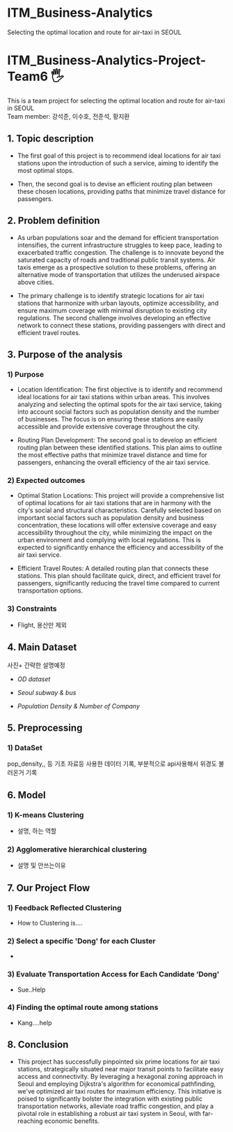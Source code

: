 # ITM_Business-Analytics
Selecting the optimal location and route for air-taxi in SEOUL

# ITM_Business-Analytics-Project-Team6 🖐
This is a team project for selecting the optimal location and route for air-taxi in SEOUL   
Team member: 강석준, 이수호, 전준석, 황지환


## 1. Topic description

+ The first goal of this project is to recommend ideal locations for air taxi stations upon the introduction of such a service, aiming to identify the most optimal stops.
   
+ Then, the second goal is to devise an efficient routing plan between these chosen locations, providing paths that minimize travel distance for passengers. 

## 2. Problem definition
+ As urban populations soar and the demand for efficient transportation intensifies, the current infrastructure struggles to keep pace, leading to exacerbated traffic congestion. The challenge is to innovate beyond the saturated capacity of roads and traditional public transit systems. Air taxis emerge as a prospective solution to these problems, offering an alternative mode of transportation that utilizes the underused airspace above cities.

+ The primary challenge is to identify strategic locations for air taxi stations that harmonize with urban layouts, optimize accessibility, and ensure maximum coverage with minimal disruption to existing city regulations. The second challenge involves developing an effective network to connect these stations, providing passengers with direct and efficient travel routes.

## 3. Purpose of the analysis

### 1) Purpose
+ Location Identification: The first objective is to identify and recommend ideal locations for air taxi stations within urban areas. This involves analyzing and selecting the optimal spots for the air taxi service, taking into account social factors such as population density and the number of businesses. The focus is on ensuring these stations are easily accessible and provide extensive coverage throughout the city.
  
+ Routing Plan Development: The second goal is to develop an efficient routing plan between these identified stations. This plan aims to outline the most effective paths that minimize travel distance and time for passengers, enhancing the overall efficiency of the air taxi service.

### 2) Expected outcomes
+ Optimal Station Locations: This project will provide a comprehensive list of optimal locations for air taxi stations that are in harmony with the city's social and structural characteristics. Carefully selected based on important social factors such as population density and business concentration, these locations will offer extensive coverage and easy accessibility throughout the city, while minimizing the impact on the urban environment and complying with local regulations. This is expected to significantly enhance the efficiency and accessibility of the air taxi service.

+ Efficient Travel Routes: A detailed routing plan that connects these stations. This plan should facilitate quick, direct, and efficient travel for passengers, significantly reducing the travel time compared to current transportation options.

### 3) Constraints
+ Flight, 용산만 제외

## 4. Main Dataset
사진+ 간략한 설명예정
+ *OD dataset*

+ *Seoul subway & bus*

+ *Population Density & Number of Company*


## 5. Preprocessing
### 1) DataSet
pop_density,, 등 기초 자료등 사용한 데이터 기록, 부분적으로 api사용해서 위경도 불러온거 기록 

## 6. Model

### 1) K-means Clustering
   + 설명, 하는 역할 

### 2) Agglomerative hierarchical clustering
   + 설명 및 안쓰는이유


## 7. Our Project Flow

### 1) Feedback Reflected Clustering
   +  How to Clustering is....

### 2) Select a specific 'Dong' for each Cluster
   +

### 3) Evaluate Transportation Access for Each Candidate ‘Dong'
   + Sue..Help

### 4) Finding the optimal route among stations
   + Kang....help


## 8. Conclusion
 +  This project has successfully pinpointed six prime locations for air taxi stations, strategically situated near major transit points to facilitate easy access and connectivity. By leveraging a hexagonal zoning approach in Seoul and employing Dijkstra's algorithm for economical pathfinding, we've optimized air taxi routes for maximum efficiency. This initiative is poised to significantly bolster the integration with existing public transportation networks, alleviate road traffic congestion, and play a pivotal role in establishing a robust air taxi system in Seoul, with far-reaching economic benefits.
